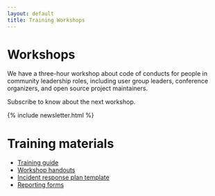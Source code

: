 ```yaml
---
layout: default
title: Training Workshops
---
```


# Workshops

We have a three-hour workshop about code of conducts for people in community leadership roles, including user group leaders, conference organizers, and open source project maintainers.

Subscribe to know about the next workshop.

{% include newsletter.html %}

# Training materials

- [Training guide](Trainingplan.pdf)
- [Workshop handouts](Workshophandouts.pdf)
- [Incident response plan template](TemplateIncidentResponseGuide.pdf)
- [Reporting forms](TemplateReportingForm.pdf)